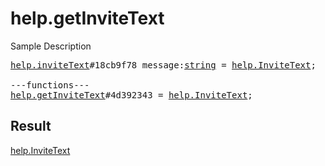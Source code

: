 # help.getInviteText

Sample Description

<pre>
<a href="../constructor/help.inviteText">help.inviteText</a>#18cb9f78 message:<a href="../type/string.md">string</a> = <a href="../type/help.InviteText.md">help.InviteText</a>;

---functions---
<a href="../method/help.getInviteText.md">help.getInviteText</a>#4d392343 = <a href="../type/help.InviteText.md">help.InviteText</a>;</pre>

## Result

<a href="../type/help.InviteText.md">help.InviteText</a>

